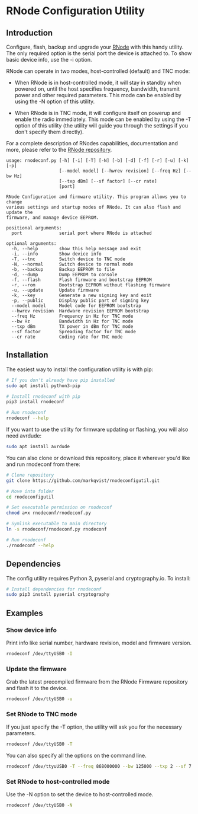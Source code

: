 # RNode Configuration Utility

## Introduction

Configure, flash, backup and upgrade your [RNode](https://unsigned.io/projects/rnode/) with this handy utility. The only required option is the serial port the device is attached to. To show basic device info, use the -i option.

RNode can operate in two modes, host-controlled (default) and TNC mode:

- When RNode is in host-controlled mode, it will stay in standby when powered on, until the host specifies frequency, bandwidth, transmit power and other required parameters. This mode can be enabled by using the -N option of this utility.

- When RNode is in TNC mode, it will configure itself on powerup and enable the radio immediately. This mode can be enabled by using the -T option of this utility (the utility will guide you through the settings if you don't specify them directly).

For a complete description of RNodes capabilities, documentation and more, please refer to the [RNode repository](https://github.com/markqvist/RNode_Firmware).

```
usage: rnodeconf.py [-h] [-i] [-T] [-N] [-b] [-d] [-f] [-r] [-u] [-k] [-p]
                    [--model model] [--hwrev revision] [--freq Hz] [--bw Hz]
                    [--txp dBm] [--sf factor] [--cr rate]
                    [port]

RNode Configuration and firmware utility. This program allows you to change
various settings and startup modes of RNode. It can also flash and update the
firmware, and manage device EEPROM.

positional arguments:
  port              serial port where RNode is attached

optional arguments:
  -h, --help        show this help message and exit
  -i, --info        Show device info
  -T, --tnc         Switch device to TNC mode
  -N, --normal      Switch device to normal mode
  -b, --backup      Backup EEPROM to file
  -d, --dump        Dump EEPROM to console
  -f, --flash       Flash firmware and bootstrap EEPROM
  -r, --rom         Bootstrap EEPROM without flashing firmware
  -u, --update      Update firmware
  -k, --key         Generate a new signing key and exit
  -p, --public      Display public part of signing key
  --model model     Model code for EEPROM bootstrap
  --hwrev revision  Hardware revision EEPROM bootstrap
  --freq Hz         Frequency in Hz for TNC mode
  --bw Hz           Bandwidth in Hz for TNC mode
  --txp dBm         TX power in dBm for TNC mode
  --sf factor       Spreading factor for TNC mode
  --cr rate         Coding rate for TNC mode
```

## Installation

The easiest way to install the configuration utility is with pip:

```sh
# If you don't already have pip installed
sudo apt install python3-pip

# Install rnodeconf with pip
pip3 install rnodeconf

# Run rnodeconf
rnodeconf --help
```

If you want to use the utility for firmware updating or flashing, you will also need avrdude:

```sh
sudo apt install avrdude
```

You can also clone or download this repository, place it wherever you'd like and run rnodeconf from there:

```sh
# Clone repository
git clone https://github.com/markqvist/rnodeconfigutil.git

# Move into folder
cd rnodeconfigutil

# Set executable permission on rnodeconf
chmod a+x rnodeconf/rnodeconf.py

# Symlink executable to main directory
ln -s rnodeconf/rnodeconf.py rnodeconf

# Run rnodeconf
./rnodeconf --help
```

## Dependencies

The config utility requires Python 3, pyserial and cryptography.io. To install:

```sh
# Install dependencies for rnodeconf
sudo pip3 install pyserial cryptography
```

## Examples

### Show device info

Print info like serial number, hardware revision, model and firmware version.

```sh
rnodeconf /dev/ttyUSB0 -I
```
### Update the firmware

Grab the latest precompiled firmware from the RNode Firmware repository and flash it to the device.

```sh
rnodeconf /dev/ttyUSB0 -u
```

### Set RNode to TNC mode

If you just specify the -T option, the utility will ask you for the necessary parameters.

```sh
rnodeconf /dev/ttyUSB0 -T
```

You can also specify all the options on the command line.

```sh
rnodeconf /dev/ttyuUSB0 -T --freq 868000000 --bw 125000 --txp 2 --sf 7 --cr 5
```

### Set RNode to host-controlled mode

Use the -N option to set the device to host-controlled mode.

```sh
rnodeconf /dev/ttyUSB0 -N
```
